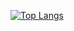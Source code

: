 [![Top Langs](https://github-readme-stats.vercel.app/api/top-langs/?username=NaveenTayyebi&langs_count=8&bg_color=130,000000,FFAA00,FFEC00&title_color=fff&text_color=fff)](https://github.com/NaveenTayyebi/github-readme-stats)<br>
